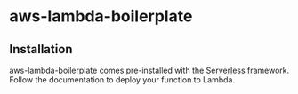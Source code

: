 # aws-lambda-boilerplate

## Installation
aws-lambda-boilerplate comes pre-installed with the [Serverless](https://serverless.com/) framework.  Follow the documentation to deploy your function to Lambda.
